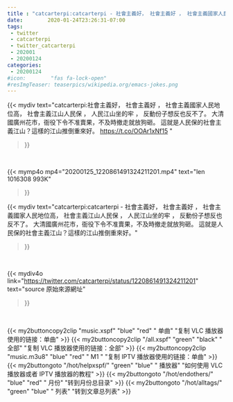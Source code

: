 ```yaml
---
title : "catcarterpi:catcarterpi - 社會主義好， 社會主義好 ， 社會主義國家人民地位高， 社會主義江山人民保 ， 人民江山坐的牢 ， 反動份子想反也反不了。  大清國廣州花市，衙役下令不准賣果，不及時撤走就放狗砸。  這就是人民保的社會主義江山？這樣的江山推倒重來好。"
date:        2020-01-24T23:26:31-07:00
tags:
 - twitter
 - catcarterpi
 - twitter_catcarterpi
 - 202001
 - 20200124
categories:
 - 20200124
#icon:        "fas fa-lock-open"
#resImgTeaser: teaserpics/wikipedia.org/emacs-jokes.png
---
```


{{< mydiv text="catcarterpi:社會主義好， 社會主義好 ， 社會主義國家人民地位高， 社會主義江山人民保 ， 人民江山坐的牢 ， 反動份子想反也反不了。  大清國廣州花市，衙役下令不准賣果，不及時撤走就放狗砸。  這就是人民保的社會主義江山？這樣的江山推倒重來好。 https://t.co/OOAr1xNf15 "
>}}
<br>


{{< mymp4o mp4="20200125_1220861491324211201.mp4"
text="len 1016308    993K"
>}}


{{< mydiv text="catcarterpi:catcarterpi - 社會主義好， 社會主義好 ， 社會主義國家人民地位高， 社會主義江山人民保 ， 人民江山坐的牢 ， 反動份子想反也反不了。  大清國廣州花市，衙役下令不准賣果，不及時撤走就放狗砸。  這就是人民保的社會主義江山？這樣的江山推倒重來好。"
>}}
<br>

{{< mydiv4o link="https://twitter.com/catcarterpi/status/1220861491324211201"
text="source 原始來源網址"
>}}


<br>




{{< my2buttoncopy2clip "music.xspf"        "blue"   "red"    " 单曲"  "复制 VLC 播放器使用的链接：单曲" >}} {{< my2buttoncopy2clip "/all.xspf"         "green"  "black"  " 全部"  "复制 VLC 播放器使用的链接：全部" >}} {{< my2buttoncopy2clip "music.m3u8"        "blue"   "red"    " M1 "    "复制 IPTV 播放器使用的链接：单曲" >}} {{< my2buttongoto      "/hot/helpxspf/"    "green"  "blue"   " 播放器" "如何使用 VLC 播放器或者 IPTV 播放器的教程" >}} {{< my2buttongoto      "/hot/endothers/"   "blue"   "red"    " 月份"   "转到月份总目录" >}} {{< my2buttongoto      "/hot/alltags/"     "green"  "blue"   " 列表"   "转到文章总列表" >}} 
